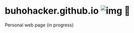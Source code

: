 # buhohacker.github.io ![img](https://img.shields.io/badge/buhohacker-Web-blue) 🦉

Personal web page (in progress)
